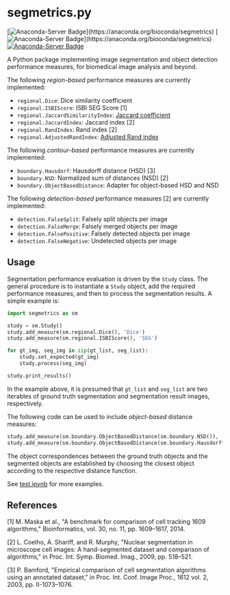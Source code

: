# segmetrics.py

[![Anaconda-Server Badge](https://anaconda.org/bioconda/segmetrics/badges/version.svg?)](https://anaconda.org/bioconda/segmetrics)
[![Anaconda-Server Badge](https://anaconda.org/bioconda/segmetrics/badges/latest_release_date.svg?)](https://anaconda.org/bioconda/segmetrics)
[![Anaconda-Server Badge](https://anaconda.org/bioconda/segmetrics/badges/installer/conda.svg)](https://conda.anaconda.org/bioconda)

A Python package implementing image segmentation and object detection performance measures, for biomedical image analysis and beyond.

The following *region-based* performance measures are currently implemented:

 - `regional.Dice`: Dice similarity coefficient
 - `regional.ISBIScore`: ISBI SEG Score [1]
 - `regional.JaccardSimilarityIndex`: [Jaccard coefficient](https://en.wikipedia.org/wiki/Jaccard_index)
 - `regional.JaccardIndex`: Jaccard index [2]
 - `regional.RandIndex`: Rand index [2]
 - `regional.AdjustedRandIndex`: [Adjusted Rand index](http://scikit-learn.org/stable/modules/generated/sklearn.metrics.adjusted_rand_score.html)

The following *contour-based* performance measures are currently implemented:

 - `boundary.Hausdorf`: Hausdorff distance (HSD) [3]
 - `boundary.NSD`: Normalized sum of distances (NSD) [2]
 - `boundary.ObjectBasedDistance`: Adapter for object-based HSD and NSD

The following *detection-based* performance measures [2] are currently implemented:

 - `detection.FalseSplit`: Falsely split objects per image
 - `detection.FalseMerge`: Falsely merged objects per image
 - `detection.FalsePositive`: Falsely detected objects per image
 - `detection.FalseNegative`: Undetected objects per image

## Usage

Segmentation performance evaluation is driven by the `Study` class. The general procedure is to instantiate a `Study` object, add the required performance measures, and then to process the segmentation results. A simple example is:

```python
import segmetrics as sm

study = sm.Study()
study.add_measure(sm.regional.Dice(), 'Dice')
study.add_measure(sm.regional.ISBIScore(), 'SEG')

for gt_img, seg_img in zip(gt_list, seg_list):
    study.set_expected(gt_img)
    study.process(seg_img)

study.print_results()
```

In the example above, it is presumed that `gt_list` and `seg_list` are two iterables of ground truth segmentation and segmentation result images, respectively.

The following code can be used to include *object-based* distance measures:

```python
study.add_measure(sm.boundary.ObjectBasedDistance(sm.boundary.NSD()), 'NSD')
study.add_measure(sm.boundary.ObjectBasedDistance(sm.boundary.Hausdorff()), 'HSD')
```

The object correspondences between the ground truth objects and the segmented objects are established by choosing the closest object according to the respective distance function.

See [test.ipynb](test.ipynb) for more examples.

## References

[1] M. Maska et al., "A benchmark for comparison of cell tracking 1609 algorithms," Bioinformatics, vol. 30, no. 11, pp. 1609–1617, 2014.

[2] L. Coelho, A. Shariff, and R. Murphy, "Nuclear segmentation in microscope cell images: A hand-segmented dataset and comparison of algorithms," in Proc. Int. Symp. Biomed. Imag., 2009, pp. 518–521.

[3] P. Bamford, "Empirical comparison of cell segmentation algorithms using an annotated dataset," in Proc. Int. Conf. Image Proc., 1612 vol. 2, 2003, pp. II-1073–1076.
